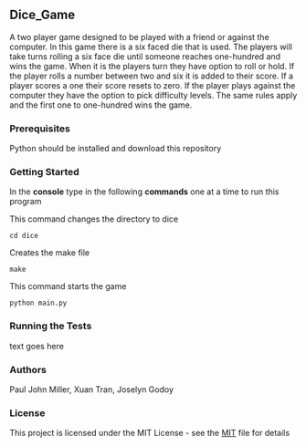 ## Dice_Game



A two player game designed to be played with a friend or against the computer. In this game there is a six faced die that is used. The players will take turns rolling a six face die until someone reaches one-hundred and wins the game. When it is the players turn they have option to roll or hold. If the player rolls a number between two and six it is added to their score. If a player scores a one their score resets to zero.  If the player plays against the computer they have the option to pick difficulty levels. The same rules apply and the first one to one-hundred wins the game. 



### Prerequisites

Python should be installed and download this repository 


### Getting Started ###

In the **console** type in the following 
**commands** one at a time to run this program 


This command changes the directory to dice 

``cd dice ``

Creates the make file 
 
 ``make ``

This command starts the game 

``python main.py``

### Running the Tests 

text goes here 


### Authors 

   Paul John Miller,  Xuan Tran, Joselyn Godoy

### License 

This project is licensed under the MIT License - see the [MIT](https://github.com/JHenrysson/dice_game/blob/joselyn_turn/LICENSE) file for details



